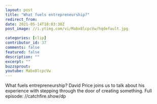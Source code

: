 ```yaml
---
layout: post
title: "What fuels entrepreneurship?"
redirect_from:
date: 2021-05-14T18:03:38Z
post_image: //i.ytimg.com/vi/Mabx8lcpcVw/hqdefault.jpg

categories: [clip]
contributor_id: 37
comments: false
featured: false
description: ""
excerpt: ""
buzzsprout: 
youtube: Mabx8lcpcVw
---
```

What fuels entrepreneurship? David Price joins us to talk about his experience with stepping through the door of creating something. Full episode: //catchfire.show/dp
